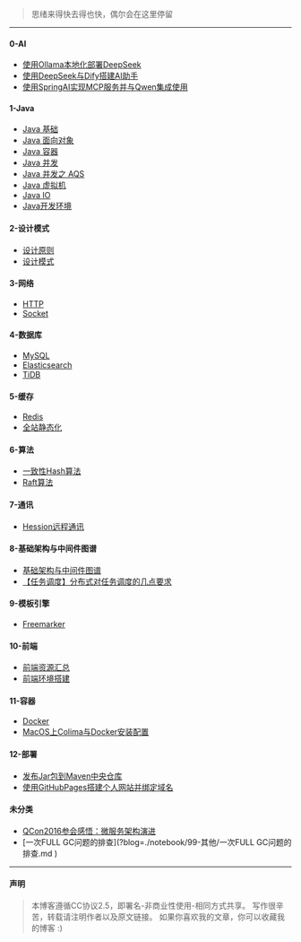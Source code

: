 
>思绪来得快去得也快，偶尔会在这里停留

---

#### 0-AI
- [使用Ollama本地化部署DeepSeek](?blog=./notebook/0-AI/使用Ollama本地化部署DeepSeek.md )
- [使用DeepSeek与Dify搭建AI助手](?blog=./notebook/0-AI/使用DeepSeek与Dify搭建AI助手.md )
- [使用SpringAI实现MCP服务并与Qwen集成使用](?blog=./notebook/0-AI/使用SpringAI实现MCP服务并与Qwen集成使用.md )

#### 1-Java
- [Java 基础](?blog=./notebook/1-Java/Java基础.md )
- [Java 面向对象](?blog=./notebook/1-Java/Java面向对象.md )
- [Java 容器](?blog=./notebook/1-Java/Java容器.md )
- [Java 并发](?blog=./notebook/1-Java/Java并发.md )
- [Java 并发之 AQS](?blog=./notebook/1-Java/Java并发之AQS.md )
- [Java 虚拟机](?blog=./notebook/1-Java/Java虚拟机.md )
- [Java IO](?blog=./notebook/1-Java/JavaIO.md )
- [Java开发环境](?blog=./notebook/1-Java/Java开发环境.md )


#### 2-设计模式
- [设计原则](?blog=./notebook/2-设计模式/设计原则.md )
- [设计模式](?blog=./notebook/2-设计模式/设计模式.md )


#### 3-网络
- [HTTP](?blog=./notebook/3-网络/HTTP.md )
- [Socket](?blog=./notebook/3-网络/Socket.md )


#### 4-数据库
- [MySQL](?blog=./notebook/4-数据库/MySQL.md )
- [Elasticsearch](?blog=./notebook/4-数据库/Elasticsearch.md )
- [TiDB](?blog=./notebook/4-数据库/TiDB.md )


#### 5-缓存
- [Redis](?blog=./notebook/5-缓存/Redis.md )
- [全站静态化](?blog=./notebook/5-缓存/全站静态化.md )


#### 6-算法
- [一致性Hash算法](?blog=./notebook/6-算法/一致性Hash算法.md )
- [Raft算法](?blog=./notebook/6-算法/Raft算法.md )


#### 7-通讯
- [Hession远程通讯](?blog=./notebook/7-通讯/Hession远程通讯.md )


#### 8-基础架构与中间件图谱
- [基础架构与中间件图谱](?blog=./notebook/8-基础架构与中间件图谱/1-概念篇/1-4、基础架构与中间件图谱.md )
- [【任务调度】分布式对任务调度的几点要求](?blog=./notebook/8-基础架构与中间件图谱/2-理论篇/2.1、【任务调度】分布式对任务调度的几点要求.md )

#### 9-模板引擎
- [Freemarker](?blog=./notebook/9-模板引擎/Freemarker.md )

#### 10-前端
- [前端资源汇总](?blog=./notebook/10-前端/前端资源汇总.md )
- [前端环境搭建](?blog=./notebook/10-前端/前端环境搭建.md )

#### 11-容器
- [Docker](?blog=./notebook/11-容器/Docker.md )
- [MacOS上Colima与Docker安装配置](?blog=./notebook/11-容器/MacOS上Colima与Docker安装配置.md )

#### 12-部署
- [发布Jar包到Maven中央仓库](?blog=./notebook/12-部署/发布Jar包到Maven中央仓库.md )
- [使用GitHubPages搭建个人网站并绑定域名](?blog=./notebook/12-部署/使用GitHubPages搭建个人网站并绑定域名.md )


#### 未分类
- [QCon2016参会感悟：微服务架构演进](?blog=./notebook/99-其他/QCon2016参会感悟：微服务架构演进.md )
- [一次FULL GC问题的排查](?blog=./notebook/99-其他/一次FULL GC问题的排查.md )


---

#### 声明
> 本博客遵循CC协议2.5，即署名-非商业性使用-相同方式共享。
  写作很辛苦，转载请注明作者以及原文链接。
  如果你喜欢我的文章，你可以收藏我的博客 :)
  